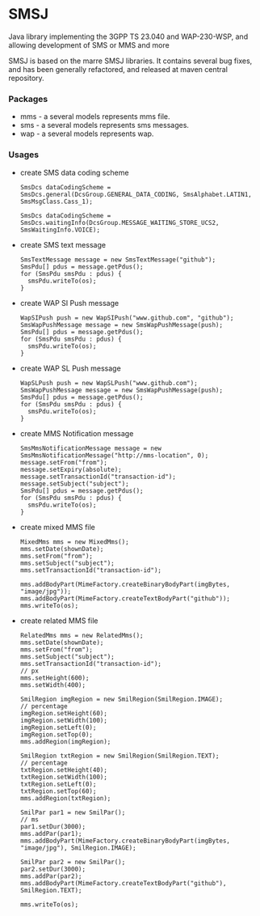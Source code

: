SMSJ
====

Java library implementing the 3GPP TS 23.040 and WAP-230-WSP, and allowing development of SMS or MMS and more

SMSJ is based on the marre SMSJ libraries. It contains several bug fixes, and has been generally refactored, and released at maven central repository.

### Packages

- mms - a several models represents mms file.
- sms - a several models represents sms messages.
- wap - a several models represents wap.

### Usages

- create SMS data coding scheme

  ```
  SmsDcs dataCodingScheme = SmsDcs.general(DcsGroup.GENERAL_DATA_CODING, SmsAlphabet.LATIN1, SmsMsgClass.Cass_1);
  ```

  ```
  SmsDcs dataCodingScheme = SmsDcs.waitingInfo(DcsGroup.MESSAGE_WAITING_STORE_UCS2, SmsWaitingInfo.VOICE);
  ```

- create SMS text message

  ```
  SmsTextMessage message = new SmsTextMessage("github");
  SmsPdu[] pdus = message.getPdus();
  for (SmsPdu smsPdu : pdus) {
    smsPdu.writeTo(os);
  }
  ```

- create WAP SI Push message

  ```
  WapSIPush push = new WapSIPush("www.github.com", "github");
  SmsWapPushMessage message = new SmsWapPushMessage(push);
  SmsPdu[] pdus = message.getPdus();
  for (SmsPdu smsPdu : pdus) {
    smsPdu.writeTo(os);
  }
  ```

- create WAP SL Push message

  ```
  WapSLPush push = new WapSLPush("www.github.com");
  SmsWapPushMessage message = new SmsWapPushMessage(push);
  SmsPdu[] pdus = message.getPdus();
  for (SmsPdu smsPdu : pdus) {
    smsPdu.writeTo(os);
  }
  ```

- create MMS Notification message

  ```
  SmsMmsNotificationMessage message = new SmsMmsNotificationMessage("http://mms-location", 0);
  message.setFrom("from");
  message.setExpiry(absolute);
  message.setTransactionId("transaction-id");
  message.setSubject("subject");
  SmsPdu[] pdus = message.getPdus();
  for (SmsPdu smsPdu : pdus) {
    smsPdu.writeTo(os);
  }
  ```

- create mixed MMS file

  ```
  MixedMms mms = new MixedMms();
  mms.setDate(shownDate);
  mms.setFrom("from");
  mms.setSubject("subject");
  mms.setTransactionId("transaction-id");
  
  mms.addBodyPart(MimeFactory.createBinaryBodyPart(imgBytes, "image/jpg"));
  mms.addBodyPart(MimeFactory.createTextBodyPart("github"));
  mms.writeTo(os);
  ```

- create related MMS file

  ```
  RelatedMms mms = new RelatedMms();
  mms.setDate(shownDate);
  mms.setFrom("from");
  mms.setSubject("subject");
  mms.setTransactionId("transaction-id");
  // px
  mms.setHeight(600);
  mms.setWidth(400);
  
  SmilRegion imgRegion = new SmilRegion(SmilRegion.IMAGE);
  // percentage
  imgRegion.setHeight(60);
  imgRegion.setWidth(100);
  imgRegion.setLeft(0);
  imgRegion.setTop(0);
  mms.addRegion(imgRegion);
  
  SmilRegion txtRegion = new SmilRegion(SmilRegion.TEXT);
  // percentage
  txtRegion.setHeight(40);
  txtRegion.setWidth(100);
  txtRegion.setLeft(0);
  txtRegion.setTop(60);
  mms.addRegion(txtRegion);
  
  SmilPar par1 = new SmilPar();
  // ms
  par1.setDur(3000);
  mms.addPar(par1);
  mms.addBodyPart(MimeFactory.createBinaryBodyPart(imgBytes, "image/jpg"), SmilRegion.IMAGE);
  
  SmilPar par2 = new SmilPar();
  par2.setDur(3000);
  mms.addPar(par2);
  mms.addBodyPart(MimeFactory.createTextBodyPart("github"), SmilRegion.TEXT);
  
  mms.writeTo(os);
  ```
